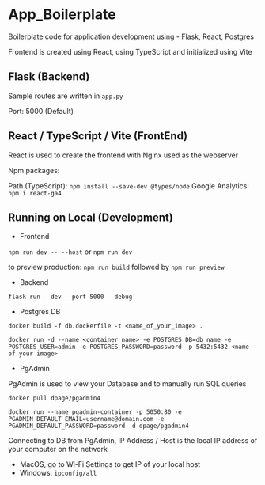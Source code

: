 # App_Boilerplate
Boilerplate code for application development using - Flask, React, Postgres

Frontend is created using React, using TypeScript and initialized using Vite

## Flask (Backend)

Sample routes are written in `app.py`

Port: 5000 (Default)

## React / TypeScript / Vite (FrontEnd)

React is used to create the frontend with Nginx used as the webserver

Npm packages:

Path (TypeScript): `npm install --save-dev @types/node`
Google Analytics: `npm i react-ga4`


## Running on Local (Development)

- Frontend

`npm run dev -- --host` or `npm run dev`

to preview production: `npm run build` followed by `npm run preview`

- Backend

`flask run --dev --port 5000 --debug`

- Postgres DB

`docker build -f db.dockerfile -t <name_of_your_image> .`

`docker run -d --name <container_name> -e POSTGRES_DB=db_name -e POSTGRES_USER=admin -e POSTGRES_PASSWORD=password -p 5432:5432 <name of your image>`

- PgAdmin

PgAdmin is used to view your Database and to manually run SQL queries

`docker pull dpage/pgadmin4`

`docker run --name pgadmin-container -p 5050:80 -e PGADMIN_DEFAULT_EMAIL=username@domain.com -e PGADMIN_DEFAULT_PASSWORD=password -d dpage/pgadmin4`

Connecting to DB from PgAdmin, IP Address / Host is the local IP address of your computer on the network

- MacOS, go to Wi-Fi Settings to get IP of your local host
- Windows: `ipconfig/all`
